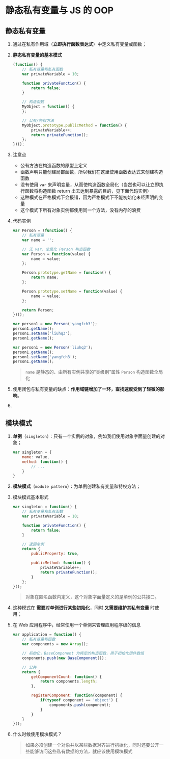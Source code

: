 # 静态私有变量与 JS 的 OOP

## 静态私有变量
1. 通过在私有作用域（**立即执行函数表达式**）中定义私有变量或函数；

2. **静态私有变量的基本模式**
    ```javascript
    (function() {
        // 私有变量和私有函数
        var privateVariable = 10;

        function privateFunction() {
            return false;
        }

        // 构造函数
        MyObject = function() {
        };

        // 公有/特权方法
        MyObject.prototype.publicMethod = function() {
            privateVariable++;
            return privateFunction();
        };
    })();
    ```

3. 注意点
    * 公有方法在构造函数的原型上定义
    * 函数声明只能创建局部函数，所以我们在这里使用函数表达式来创建构造函数
    * 没有使用 `var` 来声明变量，从而使构造函数全局化（当然也可以让立即执行函数将构造函数 return 出去达到暴露的目的，见下面代码实例）
    * 这种模式在严格模式下会报错，因为严格模式下不能初始化未经声明的变量
    * 这个模式下所有对象实例都使用同一个方法，没有内存的浪费

4. 代码实例
    ```javascript
    var Person = (function() {
        // 私有变量
        var name = '';

        // 无 var，全局化 Person 构造函数
        var Person = function(value) {
            name = value;
        };

        Person.prototype.getName = function() {
            return name;
        };

        Person.prototype.setName = function(value) {
            name = value;
        };

        return Person;
    })();

    var person1 = new Person('yangfch3');
    person1.getName();
    person1.setName('liuhq3');
    person1.getName();

    var person1 = new Person('liuhq3');
    person1.getName();
    person1.setName('yangfch3');
    person1.getName();
    ```
    > `name` 是静态的、由所有实例共享的“类级别”属性
    `Person` 构造函数全局化

4. 使用闭包与私有变量的缺点：**作用域链增加了一环，查找速度受到了轻微的影响**。

5.

## 模块模式
1. **单例**（`singleton`）：只有一个实例的对象，例如我们使用对象字面量创建的对象；
    ```javascript
    var singleton = {
        name: value,
        method: function() {
            // ...
        }
    }
    ```

2. **模块模式**（`module pattern`）：为单例创建私有变量和特权方法；

3. 模块模式基本形式
    ```javascript
    var singleton = function() {
        // 私有变量和私有函数
        var privateVariable = 10;

        function privateFunction() {
            return false;
        }

        // 返回单例
        return {
            publicProperty: true,

            publicMethod: function() {
                privateVariable++;
                return privateFunction();
            }
        };
    }();
    ```
    > 对象在匿名函数内定义，这个对象字面量定义的是单例的公共接口。


4. 这种模式在 **需要对单例进行某些初始化**，同时 **又需要维护其私有变量** 时使用；

5. 在 Web 应用程序中，经常使用一个单例来管理应用程序级的信息
    ```javascript
    var application = function() {
        // 私有变量和函数
        var components = new Array();

        // 初始化，BaseComponent 为特定的构造函数，用于初始化组件数组
        conponents.push(new BaseComponent());

        // 公共
        return {
            getComponentCount: function() {
                return components.length;
            },

            registerComponent: function(component) {
                if(typeof component == 'object') {
                    components.push(component);
                }
            }
        }
    }();
    ```

6. 什么时候使用模块模式？
    > 如果必须创建一个对象并以某些数据对齐进行初始化，同时还要公开一些能够访问这些私有数据的方法，就应该使用模块模式
